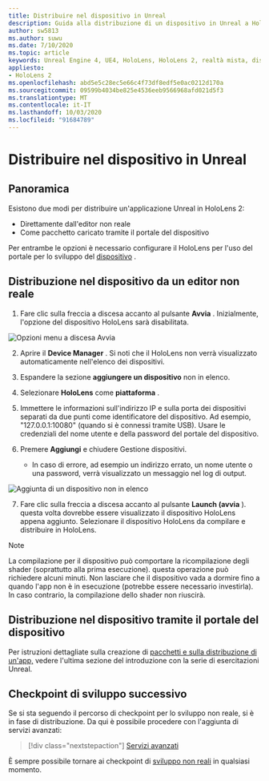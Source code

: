 ```yaml
---
title: Distribuire nel dispositivo in Unreal
description: Guida alla distribuzione di un dispositivo in Unreal a HoloLens 2
author: sw5813
ms.author: suwu
ms.date: 7/10/2020
ms.topic: article
keywords: Unreal Engine 4, UE4, HoloLens, HoloLens 2, realtà mista, distribuzione nel dispositivo, PC, documentazione
appliesto:
- HoloLens 2
ms.openlocfilehash: abd5e5c28ec5e66c4f73df8edf5e0ac0212d170a
ms.sourcegitcommit: 09599b4034be825e4536eeb9566968afd021d5f3
ms.translationtype: MT
ms.contentlocale: it-IT
ms.lasthandoff: 10/03/2020
ms.locfileid: "91684789"
---
```

# <a name="deploy-to-device-in-unreal"></a>Distribuire nel dispositivo in Unreal

## <a name="overview"></a>Panoramica
Esistono due modi per distribuire un'applicazione Unreal in HoloLens 2:
* Direttamente dall'editor non reale
* Come pacchetto caricato tramite il portale del dispositivo

Per entrambe le opzioni è necessario configurare il HoloLens per l'uso del portale per lo sviluppo del [dispositivo](../platform-capabilities-and-apis/using-the-windows-device-portal.md) .

## <a name="deploying-to-device-from-the-unreal-editor"></a>Distribuzione nel dispositivo da un editor non reale

1. Fare clic sulla freccia a discesa accanto al pulsante **Avvia** . Inizialmente, l'opzione del dispositivo HoloLens sarà disabilitata.

![Opzioni menu a discesa Avvia](images/unreal/launch-dropdown.png)

2. Aprire il **Device Manager** . Si noti che il HoloLens non verrà visualizzato automaticamente nell'elenco dei dispositivi.

3. Espandere la sezione **aggiungere un dispositivo** non in elenco.

4. Selezionare **HoloLens** come **piattaforma** .

5. Immettere le informazioni sull'indirizzo IP e sulla porta dei dispositivi separati da due punti come identificatore del dispositivo. Ad esempio, "127.0.0.1:10080" (quando si è connessi tramite USB). Usare le credenziali del nome utente e della password del portale del dispositivo.

6. Premere **Aggiungi** e chiudere Gestione dispositivi.
    * In caso di errore, ad esempio un indirizzo errato, un nome utente o una password, verrà visualizzato un messaggio nel log di output.

![Aggiunta di un dispositivo non in elenco](images/unreal/add-unlisted-device.png)

7. Fare clic sulla freccia a discesa accanto al pulsante **Launch (avvia** ). questa volta dovrebbe essere visualizzato il dispositivo HoloLens appena aggiunto. Selezionare il dispositivo HoloLens da compilare e distribuire in HoloLens.

>[!NOTE]
>La compilazione per il dispositivo può comportare la ricompilazione degli shader (soprattutto alla prima esecuzione). questa operazione può richiedere alcuni minuti. Non lasciare che il dispositivo vada a dormire fino a quando l'app non è in esecuzione (potrebbe essere necessario investirla). In caso contrario, la compilazione dello shader non riuscirà.

## <a name="deploying-to-device-via-device-portal"></a>Distribuzione nel dispositivo tramite il portale del dispositivo

Per istruzioni dettagliate sulla creazione di [pacchetti e sulla distribuzione di un'app,](tutorials/unreal-uxt-ch6.md#packaging-and-deploying-the-app-via-device-portal) vedere l'ultima sezione del introduzione con la serie di esercitazioni Unreal.

## <a name="next-development-checkpoint"></a>Checkpoint di sviluppo successivo

Se si sta seguendo il percorso di checkpoint per lo sviluppo non reale, si è in fase di distribuzione. Da qui è possibile procedere con l'aggiunta di servizi avanzati:

> [!div class="nextstepaction"]
> [Servizi avanzati](unreal-development-overview.md#5-adding-services)

È sempre possibile tornare ai checkpoint di [sviluppo non reali](unreal-development-overview.md#4-deploying-to-a-device) in qualsiasi momento.
